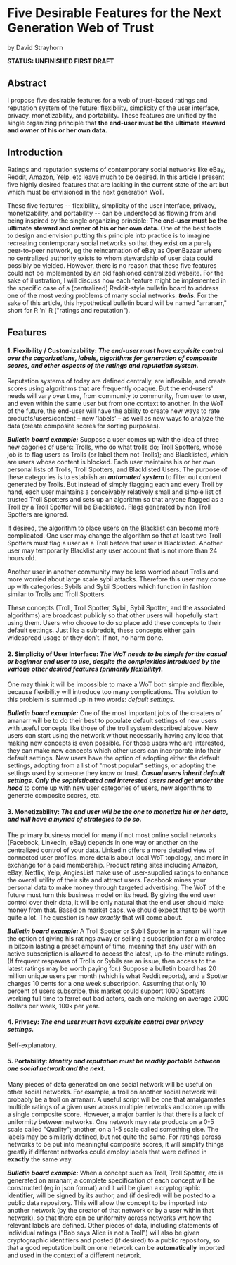 # Five Desirable Features for the Next Generation Web of Trust

by David Strayhorn

**STATUS: UNFINISHED FIRST DRAFT**

## Abstract

I propose five desirable features for a web of trust-based ratings and reputation system of the future: flexibility, simplicity of the user interface, privacy, monetizability, and portability. These features are unified by the single organizing principle that **the end-user must be the ultimate steward and owner of his or her own data.**

## Introduction 

Ratings and reputation systems of contemporary social networks like eBay, Reddit, Amazon, Yelp, etc leave much to be desired. In this article I present five highly desired features that are lacking in the current state of the art but which must be envisioned in the next generation WoT. 

These five features -- flexibility, simplicity of the user interface, privacy, monetizability, and portability -- can be understood as flowing from and being inspired by the single organizing principle: **The end-user must be the ultimate steward and owner of his or her own data.** One of the best tools to design and envision putting this principle into practice is to imagine recreating contemporary social networks so that they exist on a purely peer-to-peer network, eg the reincarnation of eBay as OpenBazaar where no centralized authority exists to whom stewardship of user data could possibly be yielded. However, there is no reason that these five features could not be implemented by an old fashioned centralized website. For the sake of illustration, I will discuss how each feature might be implemented in the specific case of a (centralized) Reddit-style bulletin board to address one of the most vexing problems of many social networks: ***trolls***. For the sake of this article, this hypothetical bulletin board will be named "arranarr," short for R 'n' R ("ratings and reputation").

## Features

#### 1. Flexibility / Customizability: *The end-user must have exquisite control over the cagorizations, labels, algorithms for generation of composite scores, and other aspects of the ratings and reputation system.*

Reputation systems of today are defined centrally, are inflexible, and create scores using algorithms that are frequently opaque. But the end-users' needs will vary over time, from community to community, from user to user, and even within the same user but from one context to another. In the WoT of the future, the end-user will have the ability to create new ways to rate products/users/content – new ’labels’ – as well as new ways to analyze the data (create composite scores for sorting purposes).

***Bulletin board example:*** Suppose a user comes up with the idea of three new cagories of users: Trolls, who do what trolls do; Troll Spotters, whose job is to flag users as Trolls (or label them not-Trolls); and Blacklisted, which are users whose content is blocked. Each user maintains his or her own personal lists of Trolls, Troll Spotters, and Blacklisted Users. The purpose of these categories is to establish an ***automated system*** to filter out content generated by Trolls. But instead of simply flagging each and every Troll by hand, each user maintains a conceivably relatively small and simple list of trusted Troll Spotters and sets up an algorithm so that anyone flagged as a Troll by a Troll Spotter will be Blacklisted. Flags generated by non Troll Spotters are ignored. 

If desired, the algorithm to place users on the Blacklist can become more complicated. One user may change the algorithm so that at least two Troll Spotters must flag a user as a Troll before that user is Blacklisted. Another user may temporarily Blacklist any user account that is not more than 24 hours old.

Another user in another community may be less worried about Trolls and more worried about large scale sybil attacks. Therefore this user may come up with categories: Sybils and Sybil Spotters which function in fashion similar to Trolls and Troll Spotters.

These concepts (Troll, Troll Spotter, Sybil, Sybil Spotter, and the associated algorithms) are broadcast publicly so that other users will hopefully start using them. Users who choose to do so place add these concepts to their default settings. Just like a subreddit, these concepts either gain widespread usage or they don’t. If not, no harm done.

#### 2. Simplicity of User Interface: *The WoT needs to be simple for the casual or beginner end user to use, despite the complexities introduced by the various other desired features (primarily flexibility).*

One may think it will be impossible to make a WoT both simple and flexible, because flexibility will introduce too many complications. The solution to this problem is summed up in two words: *default settings*.

***Bulletin board example:*** One of the most important jobs of the creaters of arranarr will be to do their best to populate default settings of new users with useful concepts like those of the troll system described above. New users can start using the network without necessarily having any idea that making new concepts is even possible. For those users who are interested, they can make new concepts which other users can incorporate into their default settings. New users have the option of adopting either the default settings, adopting from a list of "most popular" settings, or adopting the settings used by someone they know or trust. ***Casual users inherit default settings. Only the sophisticated and interested users need get under the hood*** to come up with new user categories of users, new algorithms to generate composite scores, etc.

#### 3. Monetizability: *The end user will be the one to monetize his or her data, and will have a myriad of strategies to do so.*

The primary business model for many if not most online social networks (Facebook, LinkedIn, eBay) depends in one way or another on the centralized control of your data. LinkedIn offers a more detailed view of connected user profiles, more details about local WoT topology, and more in exchange for a paid membership. Product rating sites including Amazon, eBay, Netflix, Yelp, AngiesList make use of user-supplied ratings to enhance the overall utility of their site and attract users. Facebook mines your personal data to make money through targeted advertising. The WoT of the future must turn this business model on its head. By giving the end user control over their data, it will be only natural that the end user should make money from that. Based on market caps, we should expect that to be worth quite a lot. The question is how *exactly* that will come about.

***Bulletin board example:*** A Troll Spotter or Sybil Spotter in arranarr will have the option of giving his ratings away or selling a subscription for a microfee in bitcoin lasting a preset amount of time, meaning that any user with an active subscription is allowed to access the latest, up-to-the-minute ratings. (If frequent respawns of Trolls or Sybils are an issue, then access to the latest ratings may be worth paying for.)  Suppose a bulletin board has 20 million unique users per month (which is what Reddit reports), and a Spotter charges 10 cents for a one week subscription. Assuming that only 10 percent of users subscribe, this market could support 1000 Spotters working full time to ferret out bad actors, each one making on average 2000 dollars per week, 100k per year.

#### 4. Privacy: *The end user must have exquisite control over privacy settings.*

Self-explanatory.

#### 5. Portability: *Identity and reputation must be readily portable between one social network and the next.*

Many pieces of data generated on one social network will be useful on other social networks. For example, a troll on another social network will probably be a troll on arranarr. A useful script will be one that amalgamates multiple ratings of a given user across multiple networks and come up with a single composite score. However, a major barrier is that there is a lack of uniformity between networks. One network may rate products on a 0-5 scale called "Quality"; another, on a 1-5 scale called something else. The labels may be similarly defined, but not quite the same. For ratings across networks to be put into meaningful composite scores, it will simplify things greatly if different networks could employ labels that were defined in **exactly** the same way. 

***Bulletin board example:*** When a concept such as Troll, Troll Spotter, etc is generated on arranarr, a complete specification of each concept will be constructed (eg in json format) and it will be given a cryptographic identifier, will be signed by its author, and (if desired) will be posted to a public data repository. This will allow the concept to be imported into another network (by the creator of that network or by a user within that network), so that there can be uniformity across networks wrt how the relevant labels are defined. Other pieces of data, including statements of individual ratings ("Bob says Alice is not a Troll") will also be given cryptographic identifiers and posted (if desired) to a public repository, so that a good reputation built on one network can be **automatically** imported and used in the context of a different network.


